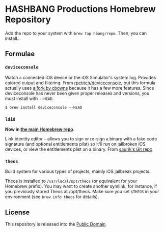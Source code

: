 # HASHBANG Productions Homebrew Repository
Add the repo to your system with `brew tap hbang/repo`. Then, you can install…

## Formulae
### `deviceconsole`
Watch a connected iOS device or the iOS Simulator's system log. Provides colored output and filtering. From [rpetrich/deviceconsole](https://github.com/rpetrich/deviceconsole), but this formula actually uses [a fork by cbowns](https://github.com/cbowns/deviceconsole) because it has a few more features. Since deviceconsole has never been given proper releases and versions, you must install with `--HEAD`:

```
$ brew install deviceconsole --HEAD
```

### ~~`ldid`~~
**Now in [the main Homebrew repo](https://github.com/Homebrew/homebrew/blob/master/Library/Formula/ldid.rb).**

Link identity editor – allows you to sign or re-sign a binary with a fake code signature (and optional entitlements plist) so it'll run on jailbroken iOS devices, or view the entitlements plist on a binary. From [saurik's Git repo](http://gitweb.saurik.com/ldid.git).

### `theos`
Build system for various types of projects, mainly iOS jailbreak projects.

Theos is installed to `/usr/local/opt/theos` (or equivalent for your Homebrew prefix). You may want to create another symlink, for instance, if you previously stored Theos at /opt/theos. Make sure you set `$THEOS` in your environment (see `brew info theos` for details).

## License
This repository is released into the [Public Domain](http://unlicense.org/).
